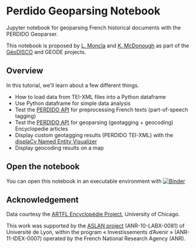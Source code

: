 # Perdido Geoparsing Notebook
Jupyter notebook for geoparsing French historical documents with the PERDIDO Geoparser. 

This notebook is proposed by [L. Moncla](https://ludovicmoncla.github.io/) and [K. McDonough](http://kmcdono.com/) as part of the [GéoDISCO](https://www.msh-lse.fr/projets/geodisco/) and GEODE projects.

## Overview

In this tutorial, we'll learn about a few different things.

- How to load data from TEI-XML files into a Python dataframe
- Use Python dataframe for simple data analysis
- Test the [PERDIDO API](http://erig.univ-pau.fr/PERDIDO/api.jsp) for preprocessing French texts (part-of-speech tagging)
- Test the [PERDIDO API](http://erig.univ-pau.fr/PERDIDO/api.jsp) for geoparsing (geotagging + geocoding) Encyclopedie articles
- Display custom geotagging results (PERDIDO TEI-XML) with the [displaCy Named Entity Visualizer](https://spacy.io/usage/visualizers)
- Display geocoding results on a map

## Open the notebook

You can open this notebook in an executable environment with [![Binder](https://mybinder.org/badge_logo.svg)](https://mybinder.org/v2/gh/GEODE-project/perdido-geoparsing-notebook/master?filepath=GeoparsingEncyclopedie.ipynb)

## Acknowledgement

Data courtesy the [ARTFL Encyclopédie Project](https://artfl-project.uchicago.edu/), University of Chicago.

This work was supported by the [ASLAN project](https://aslan.universite-lyon.fr/) (ANR-10-LABX-0081) of Université de Lyon, within the program « Investissements d’Avenir » (ANR-11-IDEX-0007) operated by the French National Research Agency (ANR).
